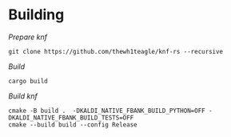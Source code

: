 # Building

_Prepare knf_

```console
git clone https://github.com/thewh1teagle/knf-rs --recursive
```

_Build_

```console
cargo build
```

_Build knf_

```console
cmake -B build .  -DKALDI_NATIVE_FBANK_BUILD_PYTHON=OFF -DKALDI_NATIVE_FBANK_BUILD_TESTS=OFF
cmake --build build --config Release
```
